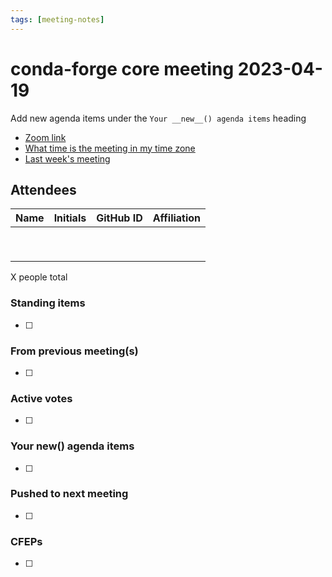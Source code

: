```yaml
---
tags: [meeting-notes]
---
```

# conda-forge core meeting 2023-04-19

Add new agenda items under the `Your __new__() agenda items` heading

- [Zoom link](https://zoom.us/j/9138593505?pwd=SWh3dE1IK05LV01Qa0FJZ1ZpMzJLZz09)
- [What time is the meeting in my time zone](https://dateful.com/convert/utc?t=5pm)
- [Last week's meeting](https://hackmd.io/#REPLACE_ME#)

## Attendees

| Name                    | Initials | GitHub ID        | Affiliation                 |
| ----------------------- | -------- | ---------------  | --------------------------- |
|                         |          |                  |                             |
|                         |          |                  |                             |
|                         |          |                  |                             |
|                         |          |                  |                             |
|                         |          |                  |                             |
|                         |          |                  |                             |
|                         |          |                  |                             |
|                         |          |                  |                             |
|                         |          |                  |                             |

X people total

### Standing items

- [ ]

### From previous meeting(s)

- [ ]

### Active votes

- [ ]

### Your __new__() agenda items

- [ ]

### Pushed to next meeting

- [ ]

### CFEPs

- [ ]
